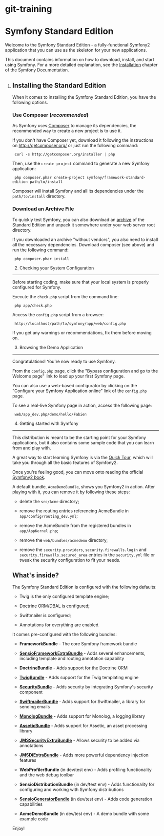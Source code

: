 git-training
============

Symfony Standard Edition
========================

Welcome to the Symfony Standard Edition - a fully-functional Symfony2
application that you can use as the skeleton for your new applications.

This document contains information on how to download, install, and start
using Symfony. For a more detailed explanation, see the [Installation][1]
chapter of the Symfony Documentation.

1) Installing the Standard Edition
	----------------------------------

	When it comes to installing the Symfony Standard Edition, you have the
	following options.

	### Use Composer (*recommended*)

	As Symfony uses [Composer][2] to manage its dependencies, the recommended way
	to create a new project is to use it.

	If you don't have Composer yet, download it following the instructions on
	http://getcomposer.org/ or just run the following command:

	    curl -s http://getcomposer.org/installer | php

	Then, use the `create-project` command to generate a new Symfony application:

	    php composer.phar create-project symfony/framework-standard-edition path/to/install

	Composer will install Symfony and all its dependencies under the
	`path/to/install` directory.

	### Download an Archive File

	To quickly test Symfony, you can also download an [archive][3] of the Standard
	Edition and unpack it somewhere under your web server root directory.

	If you downloaded an archive "without vendors", you also need to install all
	the necessary dependencies. Download composer (see above) and run the
	following command:

	    php composer.phar install

	2) Checking your System Configuration
	-------------------------------------

	Before starting coding, make sure that your local system is properly
	configured for Symfony.

	Execute the `check.php` script from the command line:

	    php app/check.php

	Access the `config.php` script from a browser:

	    http://localhost/path/to/symfony/app/web/config.php

	If you get any warnings or recommendations, fix them before moving on.

	3) Browsing the Demo Application
	--------------------------------

	Congratulations! You're now ready to use Symfony.

	From the `config.php` page, click the "Bypass configuration and go to the
	Welcome page" link to load up your first Symfony page.

	You can also use a web-based configurator by clicking on the "Configure your
	Symfony Application online" link of the `config.php` page.

	To see a real-live Symfony page in action, access the following page:

	    web/app_dev.php/demo/hello/Fabien

	4) Getting started with Symfony
	-------------------------------

	This distribution is meant to be the starting point for your Symfony
	applications, but it also contains some sample code that you can learn from
	and play with.

	A great way to start learning Symfony is via the [Quick Tour][4], which will
	take you through all the basic features of Symfony2.

	Once you're feeling good, you can move onto reading the official
	[Symfony2 book][5].

	A default bundle, `AcmeDemoBundle`, shows you Symfony2 in action. After
	playing with it, you can remove it by following these steps:

	  * delete the `src/Acme` directory;

	  * remove the routing entries referencing AcmeBundle in
	    `app/config/routing_dev.yml`;

	  * remove the AcmeBundle from the registered bundles in `app/AppKernel.php`;

	  * remove the `web/bundles/acmedemo` directory;

	  * remove the `security.providers`, `security.firewalls.login` and
	    `security.firewalls.secured_area` entries in the `security.yml` file or
	    tweak the security configuration to fit your needs.

	What's inside?
	---------------

	The Symfony Standard Edition is configured with the following defaults:

	  * Twig is the only configured template engine;

	  * Doctrine ORM/DBAL is configured;

	  * Swiftmailer is configured;

	  * Annotations for everything are enabled.

	It comes pre-configured with the following bundles:

	  * **FrameworkBundle** - The core Symfony framework bundle

	  * [**SensioFrameworkExtraBundle**][6] - Adds several enhancements, including
	    template and routing annotation capability

	  * [**DoctrineBundle**][7] - Adds support for the Doctrine ORM

	  * [**TwigBundle**][8] - Adds support for the Twig templating engine

	  * [**SecurityBundle**][9] - Adds security by integrating Symfony's security
	    component

	  * [**SwiftmailerBundle**][10] - Adds support for Swiftmailer, a library for
	    sending emails

	  * [**MonologBundle**][11] - Adds support for Monolog, a logging library

	  * [**AsseticBundle**][12] - Adds support for Assetic, an asset processing
	    library

	  * [**JMSSecurityExtraBundle**][13] - Allows security to be added via
	    annotations

	  * [**JMSDiExtraBundle**][14] - Adds more powerful dependency injection
	    features

	  * **WebProfilerBundle** (in dev/test env) - Adds profiling functionality and
	    the web debug toolbar

	  * **SensioDistributionBundle** (in dev/test env) - Adds functionality for
	    configuring and working with Symfony distributions

	  * [**SensioGeneratorBundle**][15] (in dev/test env) - Adds code generation
	    capabilities

	  * **AcmeDemoBundle** (in dev/test env) - A demo bundle with some example
	    code

	Enjoy!

	[1]:  http://symfony.com/doc/2.1/book/installation.html
	[2]:  http://getcomposer.org/
	[3]:  http://symfony.com/download
	[4]:  http://symfony.com/doc/2.1/quick_tour/the_big_picture.html
	[5]:  http://symfony.com/doc/2.1/index.html
	[6]:  http://symfony.com/doc/2.1/bundles/SensioFrameworkExtraBundle/index.html
	[7]:  http://symfony.com/doc/2.1/book/doctrine.html
	[8]:  http://symfony.com/doc/2.1/book/templating.html
	[9]:  http://symfony.com/doc/2.1/book/security.html
	[10]: http://symfony.com/doc/2.1/cookbook/email.html
	[11]: http://symfony.com/doc/2.1/cookbook/logging/monolog.html
	[12]: http://symfony.com/doc/2.1/cookbook/assetic/asset_management.html
	[13]: http://jmsyst.com/bundles/JMSSecurityExtraBundle/master
	[14]: http://jmsyst.com/bundles/JMSDiExtraBundle/master
	[15]: http://symfony.com/doc/2.1/bundles/SensioGeneratorBundle/index.html
